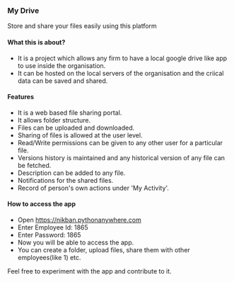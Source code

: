 ### My Drive

Store and share your files easily using this platform

#### What this is about?
- It is a project which allows any firm to have a local google drive like app to use inside the organisation.
- It can be hosted on the local servers of the organisation and the criical data can be saved and shared.

#### Features
- It is a web based file sharing portal.
- It allows folder structure.
- Files can be uploaded and downloaded.
- Sharing of files is allowed at the user level.
- Read/Write permissions can be given to any other user for a particular file.
- Versions history is maintained and any historical version of any file can be fetched.
- Description can be added to any file.
- Notifications for the shared files.
- Record of person's own actions under 'My Activity'.

#### How to access the app
- Open https://nikban.pythonanywhere.com
- Enter Employee Id: 1865
- Enter Password: 1865
- Now you will be able to access the app.
- You can create a folder, upload files, share them with other employees(like 1) etc.

Feel free to experiment with the app and contribute to it.
